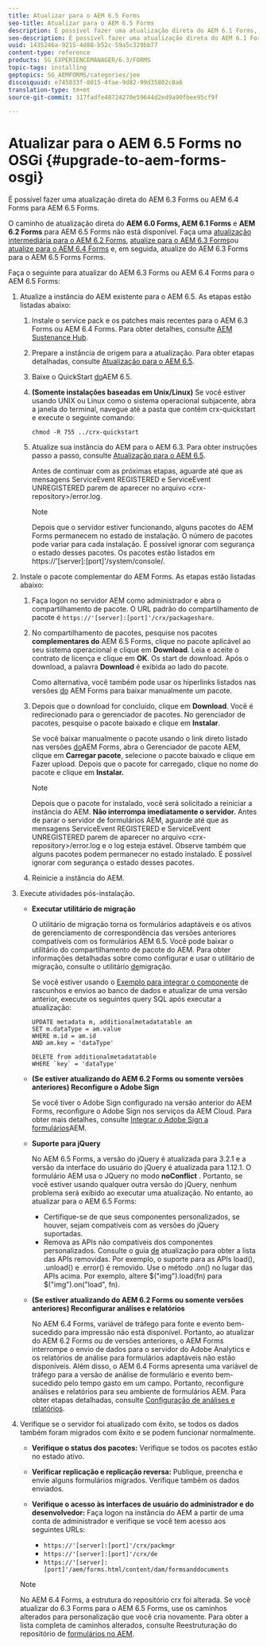 ```yaml
---
title: Atualizar para o AEM 6.5 Forms
seo-title: Atualizar para o AEM 6.5 Forms
description: É possível fazer uma atualização direta do AEM 6.1 Forms, AEM 6.2 Forms e LiveCycle ES4 SP1 para AEM 6.3 Forms.
seo-description: É possível fazer uma atualização direta do AEM 6.1 Forms, AEM 6.2 Forms e LiveCycle ES4 SP1 para AEM 6.3 Forms.
uuid: 1435246a-9215-4d88-b52c-59a5c329bb77
content-type: reference
products: SG_EXPERIENCEMANAGER/6.3/FORMS
topic-tags: installing
geptopics: SG_AEMFORMS/categories/jee
discoiquuid: e745033f-8015-4fae-9d82-99d35802c0a6
translation-type: tm+mt
source-git-commit: 317fadfe48724270e59644d2ed9a90fbee95cf9f

---
```



# Atualizar para o AEM 6.5 Forms no OSGi {#upgrade-to-aem-forms-osgi}

É possível fazer uma atualização direta do AEM 6.3 Forms ou AEM 6.4 Forms para AEM 6.5 Forms.

O caminho de atualização direta do **AEM 6.0 Forms, AEM 6.1 Forms** e **AEM 6.2 Forms** para AEM 6.5 Forms não está disponível. Faça uma [atualização intermediária para o AEM 6.2 Forms](https://helpx.adobe.com/experience-manager/6-2/forms/using/upgrade.html), [atualize para o AEM 6.3 Forms](https://helpx.adobe.com/experience-manager/6-3/forms/using/upgrade.html)ou [atualize para o AEM 6.4 Forms](/help/forms/using/upgrade.md) e, em seguida, atualize do AEM 6.3 Forms para o AEM 6.5 Forms Forms.

Faça o seguinte para atualizar do AEM 6.3 Forms ou AEM 6.4 Forms para o AEM 6.5 Forms:

1. Atualize a instância do AEM existente para o AEM 6.5. As etapas estão listadas abaixo:

   1. Instale o service pack e os patches mais recentes para o AEM 6.3 Forms ou AEM 6.4 Forms. Para obter detalhes, consulte [AEM Sustenance Hub](https://helpx.adobe.com/experience-manager/aem-releases-updates.html).
   1. Prepare a instância de origem para a atualização. Para obter etapas detalhadas, consulte [Atualização para o AEM 6.5](/help/sites-deploying/upgrade.md).
   1. Baixe o QuickStart [do](/help/sites-deploying/deploy.md#getting%20the%20software)AEM 6.5.
   1. **(Somente instalações baseadas em Unix/Linux)** Se você estiver usando UNIX ou Linux como o sistema operacional subjacente, abra a janela do terminal, navegue até a pasta que contém crx-quickstart e execute o seguinte comando:

      `chmod -R 755 ../crx-quickstart`

   1. Atualize sua instância do AEM para o AEM 6.3. Para obter instruções passo a passo, consulte [Atualização para o AEM 6.5](/help/sites-deploying/upgrade.md).

      Antes de continuar com as próximas etapas, aguarde até que as mensagens ServiceEvent REGISTERED e ServiceEvent UNREGISTERED parem de aparecer no arquivo &lt;crx-repository>/error.log.

      >[!NOTE]
      >
      >Depois que o servidor estiver funcionando, alguns pacotes do AEM Forms permanecem no estado de instalação. O número de pacotes pode variar para cada instalação. É possível ignorar com segurança o estado desses pacotes. Os pacotes estão listados em https://&#39;[server]:[port]&#39;/system/console/.

1. Instale o pacote complementar do AEM Forms. As etapas estão listadas abaixo:

   1. Faça logon no servidor AEM como administrador e abra o compartilhamento de pacote. O URL padrão do compartilhamento de pacote é `https://'[server]:[port]'/crx/packageshare`.
   1. No compartilhamento de pacotes, pesquise nos pacotes **complementares do** AEM 6.5 Forms, clique no pacote aplicável ao seu sistema operacional e clique em **Download**. Leia e aceite o contrato de licença e clique em **OK**. Os start de download. Após o download, a palavra **Download** é exibida ao lado do pacote.

      Como alternativa, você também pode usar os hiperlinks listados nas versões [do](https://helpx.adobe.com/aem-forms/kb/aem-forms-releases.html) AEM Forms para baixar manualmente um pacote.

   1. Depois que o download for concluído, clique em **Download**. Você é redirecionado para o gerenciador de pacotes. No gerenciador de pacotes, pesquise o pacote baixado e clique em **Instalar**.

      Se você baixar manualmente o pacote usando o link direto listado nas versões [do](https://helpx.adobe.com/aem-forms/kb/aem-forms-releases.html)AEM Forms, abra o Gerenciador de pacote AEM, clique em **Carregar pacote**, selecione o pacote baixado e clique em Fazer upload. Depois que o pacote for carregado, clique no nome do pacote e clique em **Instalar.**

      >[!NOTE]
      >
      >Depois que o pacote for instalado, você será solicitado a reiniciar a instância do AEM. **Não interrompa imediatamente o servidor.** Antes de parar o servidor de formulários AEM, aguarde até que as mensagens ServiceEvent REGISTERED e ServiceEvent UNREGISTERED parem de aparecer no arquivo &lt;crx-repository>/error.log e o log esteja estável. Observe também que alguns pacotes podem permanecer no estado instalado. É possível ignorar com segurança o estado desses pacotes.

   1. Reinicie a instância do AEM.

1. Execute atividades pós-instalação.

   * **Executar utilitário de migração**

      O utilitário de migração torna os formulários adaptáveis e os ativos de gerenciamento de correspondência das versões anteriores compatíveis com os formulários AEM 6.5. Você pode baixar o utilitário do compartilhamento de pacote do AEM. Para obter informações detalhadas sobre como configurar e usar o utilitário de migração, consulte o utilitário [de](../../forms/using/migration-utility.md)migração.

      Se você estiver usando o [Exemplo para integrar o componente](https://helpx.adobe.com/experience-manager/6-3/forms/using/integrate-draft-submission-database.html) de rascunhos e envios ao banco de dados e atualizar de uma versão anterior, execute os seguintes query SQL após executar a atualização:

      ```
      UPDATE metadata m, additionalmetadatatable am
      SET m.dataType = am.value
      WHERE m.id = am.id
      AND am.key = 'dataType'
      ```

      ```
      DELETE from additionalmetadatatable
      WHERE `key` = 'dataType'
      ```

   * **(Se estiver atualizando do AEM 6.2 Forms ou somente versões anteriores) Reconfigure o Adobe Sign**

      Se você tiver o Adobe Sign configurado na versão anterior do AEM Forms, reconfigure o Adobe Sign nos serviços da AEM Cloud. Para obter mais detalhes, consulte [Integrar o Adobe Sign a formulários](../../forms/using/adobe-sign-integration-adaptive-forms.md)AEM.

   * **Suporte para jQuery**

      No AEM 6.5 Forms, a versão do jQuery é atualizada para 3.2.1 e a versão da interface do usuário do jQuery é atualizada para 1.12.1. O formulário AEM usa o JQuery no modo **noConflict** . Portanto, se você estiver usando qualquer outra versão do jQuery, nenhum problema será exibido ao executar uma atualização. No entanto, ao atualizar para o AEM 6.5 Forms:

      * Certifique-se de que seus componentes personalizados, se houver, sejam compatíveis com as versões do jQuery suportadas.
      * Remova as APIs não compatíveis dos componentes personalizados. Consulte o guia [de](https://jquery.com/upgrade-guide/3.0/) atualização para obter a lista das APIs removidas. Por exemplo, o suporte para as APIs load(), .unload() e .error() é removido. Use o método .on() no lugar das APIs acima. Por exemplo, altere $(&quot;img&quot;).load(fn) para $(&quot;img&quot;).on(&quot;load&quot;, fn).
   * **(Se estiver atualizando do AEM 6.2 Forms ou somente versões anteriores) Reconfigurar análises e relatórios**

      No AEM 6.4 Forms, variável de tráfego para fonte e evento bem-sucedido para impressão não está disponível. Portanto, ao atualizar do AEM 6.2 Forms ou de versões anteriores, o AEM Forms interrompe o envio de dados para o servidor do Adobe Analytics e os relatórios de análise para formulários adaptáveis não estão disponíveis. Além disso, o AEM 6.4 Forms apresenta uma variável de tráfego para a versão de análise de formulário e evento bem-sucedido pelo tempo gasto em um campo. Portanto, reconfigure análises e relatórios para seu ambiente de formulários AEM. Para obter etapas detalhadas, consulte [Configuração de análises e relatórios](../../forms/using/configure-analytics-forms-documents.md).


1. Verifique se o servidor foi atualizado com êxito, se todos os dados também foram migrados com êxito e se podem funcionar normalmente.

   * **Verifique o status dos pacotes:** Verifique se todos os pacotes estão no estado ativo.
   * **Verificar replicação e replicação reversa:** Publique, preencha e envie alguns formulários migrados. Verifique também os dados enviados.
   * **Verifique o acesso às interfaces de usuário do administrador e do desenvolvedor:** Faça logon na instância do AEM a partir de uma conta de administrador e verifique se você tem acesso aos seguintes URLs:

      * `https://'[server]:[port]'/crx/packmgr`
      * `https://'[server]:[port]'/crx/de`
      * `https://'[server]:[port]'/aem/forms.html/content/dam/formsanddocuments`
   >[!NOTE]
   No AEM 6.4 Forms, a estrutura do repositório crx foi alterada. Se você atualizar do 6.3 Forms para o AEM 6.5 Forms, use os caminhos alterados para personalização que você cria novamente. Para obter a lista completa de caminhos alterados, consulte Reestruturação do repositório de [formulários no AEM](/help/sites-deploying/forms-repository-restructuring-in-aem-6-5.md).

